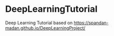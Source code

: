 # DeepLearningTutorial
Deep Learning Tutorial based on https://spandan-madan.github.io/DeepLearningProject/
